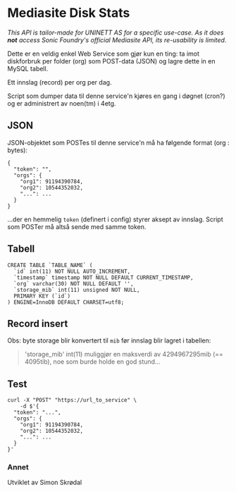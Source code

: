 # Mediasite Disk Stats #

_This API is tailor-made for UNINETT AS for a specific use-case. As it does **not** access Sonic Foundry's official Mediasite API, its re-usability is limited._

Dette er en veldig enkel Web Service som gjør kun en ting: ta imot diskforbruk per folder (org) som POST-data (JSON) og lagre dette in en MySQL tabell. 

Ett innslag (record) per org per dag.

Script som dumper data til denne service'n kjøres en gang i døgnet (cron?) og er administrert av noen(tm) i 4etg. 

## JSON ##

JSON-objektet som POSTes til denne service'n må ha følgende format (org : bytes):

```
{
  "token": "",
  "orgs": {
    "org1": 91194390784,
    "org2": 10544352032,
    "...": ...
  }
}
```

...der en hemmelig `token` (definert i config) styrer aksept av innslag. Script som POSTer må altså sende med samme token.

## Tabell ##

```
CREATE TABLE `TABLE_NAME` (
  `id` int(11) NOT NULL AUTO_INCREMENT,
  `timestamp` timestamp NOT NULL DEFAULT CURRENT_TIMESTAMP,
  `org` varchar(30) NOT NULL DEFAULT '',
  `storage_mib` int(11) unsigned NOT NULL,
  PRIMARY KEY (`id`)
) ENGINE=InnoDB DEFAULT CHARSET=utf8;
```

## Record insert ##

Obs: byte storage blir konvertert til `mib` før innslag blir lagret i tabellen:

> 'storage_mib' int(11) muliggjør en maksverdi av 4294967295mib (== 4095tib), noe som burde holde en god stund...

## Test ##

```
curl -X "POST" "https://url_to_service" \
	-d $'{
  "token": "...",
  "orgs": {
    "org1": 91194390784,
    "org2": 10544352032,
    "...": ...
  }
}'
```

### Annet ###

Utviklet av Simon Skrødal